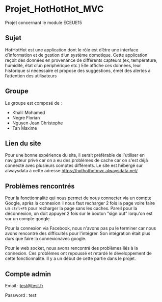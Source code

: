 # Projet_HotHotHot_MVC
Projet concernant le module ECEUE15

## Sujet 

HotHotHot est une application dont le rôle est d’être une interface d’information et
de gestion d’un système domotique.
Cette application reçoit des données en provenance de différents capteurs (ex,
température, humidité, état d’un périphérique etc.)
Elle affiche ces données, leur historique si nécessaire et propose des suggestions,
émet des alertes à l’attention des utilisateurs

## Groupe

Le groupe est composé de :

- Khalil Mohamed
- Negre Florian 
- Nguyen Jean Christophe
- Tan Maxime

## Lien du site
Pour une bonne expérience du site, il serait préférable de l'utiliser en navigateur privé car on a eu des problèmes de cache car on s'est déjà connecté
avec plusieurs comptes diffèrents.
Le site est hébergé sur alwaysdata à cette adresse https://hothothotmvc.alwaysdata.net/

## Problèmes rencontrés

Pour la fonctionnalité qui nous permet de nous connecter via un compte Google, après la connexion il nous faut recharger 2 fois la page voire faire un ```ctrl+F5``` pour recharger la page sans les caches. Pareil pour la déconnexion, on doit appuyer 2 fois sur le bouton "sign out" lorqu'on est sur un compte google. 

Pour la connexion via Facebook, nous n'avons pas pu le terminer car nous avons rencontré des difficultés pour l'intégrer. Son intégration était plus durs que faire la connexionavec google.

Pour le web socket, nous avons rencontré des problèmes liés à la connexion. Ces problèmes ont repoussé et retardé le développement de cette fonctionnalité. Il y a un début de cette partie dans le projet.

## Compte admin

Email : test@test.fr

Password : test
